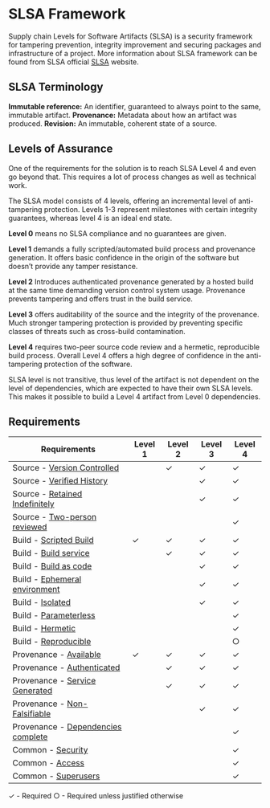 # SLSA Framework

Supply chain Levels for Software Artifacts (SLSA) is a security framework for tampering prevention, integrity improvement and securing packages and infrastructure of a project. More information about SLSA framework can be found from SLSA official [SLSA](https://slsa.dev) website.

## SLSA Terminology

**Immutable reference:** An identifier, guaranteed to always point to the same, immutable artifact.
**Provenance:** Metadata about how an artifact was produced.
**Revision:** An immutable, coherent state of a source.

## Levels of Assurance

One of the requirements for the solution is to reach SLSA Level 4 and even go beyond that. This requires a lot of process changes as well as technical work. 

The SLSA model consists of 4 levels, offering an incremental level of anti-tampering protection. Levels 1-3 represent milestones with certain integrity guarantees, whereas level 4 is an ideal end state.

**Level 0** means no SLSA compliance and no guarantees are given.

**Level 1** demands a fully scripted/automated build process and provenance generation. It offers basic confidence in the origin of the software but doesn’t provide any tamper resistance.

**Level 2** Introduces authenticated provenance generated by a hosted build at the same time demanding version control system usage. Provenance prevents tampering and offers trust in the build service.

**Level 3** offers auditability of the source and the integrity of the provenance. Much stronger tampering protection is provided by preventing specific classes of threats such as cross-build contamination.

**Level 4** requires two-peer source code review and a hermetic, reproducible build process. Overall Level 4 offers a high degree of confidence in the anti-tampering protection of the software.

SLSA level is not transitive, thus level of the artifact is not dependent on the level of dependencies, which are expected to have their own SLSA levels. This makes it possible to build a Level 4 artifact from Level 0 dependencies. 

## Requirements

| Requirements | Level 1 | Level 2 | Level 3 | Level 4 |
|--------------|---------|---------|---------|---------|
| Source - [Version Controlled](https://slsa.dev/spec/v0.1/requirements#version-controlled)        |   | ✓ | ✓ | ✓ |
| Source - [Verified History](https://slsa.dev/spec/v0.1/requirements#verified-history)          |   |   | ✓ | ✓ |
| Source - [Retained Indefinitely](https://slsa.dev/spec/v0.1/requirements#retained-indefinitely)     |   |   | ✓ | ✓ |
| Source - [Two-person reviewed](https://slsa.dev/spec/v0.1/requirements#two-person-reviewed)       |   |   |   | ✓ |
| Build - [Scripted Build](https://slsa.dev/spec/v0.1/requirements#scripted-build)             | ✓ | ✓ | ✓ | ✓ |
| Build - [Build service](https://slsa.dev/spec/v0.1/requirements#build-service)              |   | ✓ | ✓ | ✓ |
| Build - [Build as code](https://slsa.dev/spec/v0.1/requirements#build-as-code)              |   |   | ✓ | ✓ |
| Build - [Ephemeral environment](https://slsa.dev/spec/v0.1/requirements#ephemeral-environment)      |   |   | ✓ | ✓ |
| Build - [Isolated](https://slsa.dev/spec/v0.1/requirements#isolated)                   |   |   | ✓ | ✓ |
| Build - [Parameterless](https://slsa.dev/spec/v0.1/requirements#parameterless)              |   |   |   | ✓ |
| Build - [Hermetic](https://slsa.dev/spec/v0.1/requirements#hermetic)                   |   |   |   | ✓ |
| Build - [Reproducible](https://slsa.dev/spec/v0.1/requirements#reproducible)               |   |   |   | ○ |
| Provenance - [Available](https://slsa.dev/spec/v0.1/requirements#available)             | ✓ | ✓ | ✓ | ✓ |
| Provenance - [Authenticated](https://slsa.dev/spec/v0.1/requirements#authenticated)         |   | ✓ | ✓ | ✓ |
| Provenance - [Service Generated](https://slsa.dev/spec/v0.1/requirements#service-generated)     |   | ✓ | ✓ | ✓ |
| Provenance - [Non-Falsifiable](https://slsa.dev/spec/v0.1/requirements#non-falsifiable)       |   |   | ✓ | ✓ |
| Provenance - [Dependencies complete](https://slsa.dev/spec/v0.1/requirements#dependencies-complete) |   |   |   | ✓ |
| Common - [Security](https://slsa.dev/spec/v0.1/requirements#security)                  |   |   |   | ✓ |
| Common - [Access](https://slsa.dev/spec/v0.1/requirements#access)                    |   |   |   | ✓ |
| Common - [Superusers](https://slsa.dev/spec/v0.1/requirements#superusers)                |   |   |   | ✓ |

✓ - Required
○ - Required unless justified otherwise

